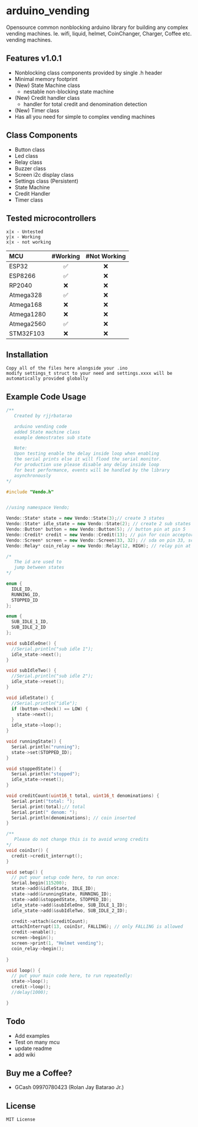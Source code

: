 # arduino_vending
Opensource common nonblocking arduino library for building any complex vending machines. Ie. wifi, liquid, helmet, CoinChanger, Charger, Coffee etc. vending machines.



## Features v1.0.1
- Nonblocking class components provided by single .h header
- Minimal memory footprint
- (New) State Machine class
  - nestable non-blocking state machine
- (New) Credit handler class
  - handler for total credit and denomination detection
- (New) Timer class
- Has all you need for simple to complex vending machines

## Class Components
- Button class
- Led class
- Relay class
- Buzzer class
- Screen i2c display class
- Settings class (Persistent)
- State Machine
- Credit Handler
- Timer class

## Tested microcontrollers
```
x|x - Untested
y|x - Working
x|x - not working
```
| MCU | #Working    | #Not Working    |
| :---   | :---: | :---: |
| ESP32 | :white_check_mark:   | :x:   |
| ESP8266 | :white_check_mark:   | :x:   |
| RP2040 | :x:   | :x:   |
| Atmega328 | :white_check_mark:   | :x:   |
| Atmega168 | :x:   | :x:   |
| Atmega1280 | :x:   | :x:   |
| Atmega2560 | :white_check_mark:   | :x:   |
| STM32F103 | :x:   | :x:   |

## Installation
```
Copy all of the files here alongside your .ino
modify settings_t struct to your need and settings.xxxx will be 
automatically provided globally
```

## Example Code Usage
```c++
/**
   Created by rjjrbatarao

   arduino vending code
   added State machine class
   example demostrates sub state

   Note:
   Upon testing enable the delay inside loop when enabling
   the serial prints else it will flood the serial monitor.
   For production use please disable any delay inside loop
   for best performance, events will be handled by the library
   asynchronously
*/

#include "Vendo.h"


//using namespace Vendo;

Vendo::State* state = new Vendo::State(3);// create 3 states
Vendo::State* idle_state = new Vendo::State(2); // create 2 sub states
Vendo::Button* button = new Vendo::Button(5); // button pin at pin 5
Vendo::Credit* credit = new Vendo::Credit(13); // pin for coin acceptor
Vendo::Screen* screen = new Vendo::Screen(33, 32); // sda on pin 33, scl on pin 32
Vendo::Relay* coin_relay = new Vendo::Relay(12, HIGH); // relay pin at pin 12 ouput is logic low

/*
   The id are used to
   jump between states
*/

enum {
  IDLE_ID,
  RUNNING_ID,
  STOPPED_ID
};

enum {
  SUB_IDLE_1_ID,
  SUB_IDLE_2_ID
};

void subIdleOne() {
  //Serial.println("sub idle 1");
  idle_state->next();
}

void subIdleTwo() {
  //Serial.println("sub idle 2");
  idle_state->reset();
}

void idleState() {
  //Serial.println("idle");
  if (button->check() == LOW) {
    state->next();
  }
  idle_state->loop();
}

void runningState() {
  Serial.println("running");
  state->set(STOPPED_ID);
}

void stoppedState() {
  Serial.println("stopped");
  idle_state->reset();
}

void creditCount(uint16_t total, uint16_t denominations) {
  Serial.print("total: ");
  Serial.print(total);// total
  Serial.print(" denom: ");
  Serial.println(denominations); // coin inserted
}

/**
   Please do not change this is to avoid wrong credits
*/
void coinIsr() {
  credit->credit_interrupt();
}

void setup() {
  // put your setup code here, to run once:
  Serial.begin(115200);
  state->add(&idleState, IDLE_ID);
  state->add(&runningState, RUNNING_ID);
  state->add(&stoppedState, STOPPED_ID);
  idle_state->add(&subIdleOne, SUB_IDLE_1_ID);
  idle_state->add(&subIdleTwo, SUB_IDLE_2_ID);

  credit->attach(&creditCount);
  attachInterrupt(13, coinIsr, FALLING); // only FALLING is allowed
  credit->enable();
  screen->begin();
  screen->print(1, "Helmet vending");
  coin_relay->begin();
 
}

void loop() {
  // put your main code here, to run repeatedly:
  state->loop();
  credit->loop();
  //delay(1000);

}

```

## Todo
- Add examples
- Test on many mcu
- update readme
- add wiki

## Buy me a Coffee?
- GCash 09970780423 (Rolan Jay Batarao Jr.)

## License
`
MIT License
`

